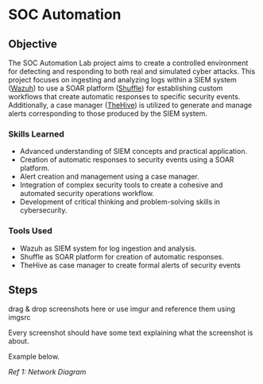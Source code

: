 # SOC Automation

## Objective

The SOC Automation Lab project aims to create a controlled environment for detecting and responding to both real and simulated cyber attacks. This project focuses on ingesting and analyzing logs within a SIEM system ([Wazuh](https://wazuh.com/)) to use a SOAR platform ([Shuffle](https://shuffler.io/)) for establishing custom workflows that create automatic responses to specific security events. Additionally, a case manager ([TheHive](https://thehive-project.org/)) is utilized to generate and manage alerts corresponding to those produced by the SIEM system.

### Skills Learned

- Advanced understanding of SIEM concepts and practical application.
- Creation of automatic responses to security events using a SOAR platform.
- Alert creation and management using a case manager.
- Integration of complex security tools to create a cohesive and automated security operations workflow.
- Development of critical thinking and problem-solving skills in cybersecurity.

### Tools Used

- Wazuh as SIEM system for log ingestion and analysis.
- Shuffle as SOAR platform for creation of automatic responses.
- TheHive as case manager to create formal alerts of security events

## Steps





drag & drop screenshots here or use imgur and reference them using imgsrc

Every screenshot should have some text explaining what the screenshot is about.

Example below.

*Ref 1: Network Diagram*
